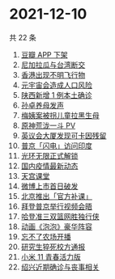 # 2021-12-10

共 22 条

<!-- BEGIN ZHIHUSEARCH -->
<!-- 最后更新时间 Fri Dec 10 2021 10:24:57 GMT+0800 (China Standard Time) -->
1. [豆瓣 APP 下架](https://www.zhihu.com/search?q=豆瓣)
1. [尼加拉瓜与台湾断交](https://www.zhihu.com/search?q=尼加拉瓜)
1. [香港出现不明飞行物](https://www.zhihu.com/search?q=香港不明飞行物)
1. [元宇宙会造成人口风险](https://www.zhihu.com/search?q=元宇宙)
1. [陕西新增 1 例本土确诊](https://www.zhihu.com/search?q=陕西疫情)
1. [孙卓养母发声](https://www.zhihu.com/search?q=孙卓)
1. [梅姨案被拐儿童拉黑生母](https://www.zhihu.com/search?q=梅姨)
1. [原神荒泷一斗 PV](https://www.zhihu.com/search?q=原神)
1. [英议会大厦发现可卡因残留](https://www.zhihu.com/search?q=英国议会大厦)
1. [普京「闪电」访问印度](https://www.zhihu.com/search?q=普京)
1. [光环无限正式解锁](https://www.zhihu.com/search?q=光环无限)
1. [国内疫情最新动态](https://www.zhihu.com/search?q=疫情)
1. [天宫课堂](https://www.zhihu.com/search?q=天宫课堂)
1. [微博上市首日破发](https://www.zhihu.com/search?q=微博)
1. [北京推出「官方补课」](https://www.zhihu.com/search?q=北京官方补课)
1. [拜登普京举行视频会晤](https://www.zhihu.com/search?q=拜登普京会晤)
1. [哈登准三双篮网胜独行侠](https://www.zhihu.com/search?q=篮网)
1. [动画《泡泡》豪华阵容](https://www.zhihu.com/search?q=泡泡)
1. [忘不了农场开播](https://www.zhihu.com/search?q=忘不了农场)
1. [研究生猝死校方通报](https://www.zhihu.com/search?q=研究生猝死)
1. [小米 11 青春活力版](https://www.zhihu.com/search?q=小米11)
1. [绍兴近期确诊与丧事相关](https://www.zhihu.com/search?q=浙江疫情)
<!-- END ZHIHUSEARCH -->
